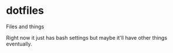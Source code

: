 # dotfiles
Files and things

Right now it just has bash settings but maybe it'll have other things eventually.